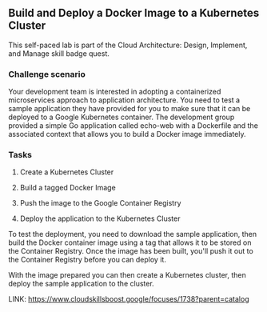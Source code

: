 ## Build and Deploy a Docker Image to a Kubernetes Cluster
This self-paced lab is part of the Cloud Architecture: Design, Implement, and Manage skill badge quest.

### Challenge scenario
Your development team is interested in adopting a containerized microservices approach to application architecture. 
You need to test a sample application they have provided for you to make sure that it can be deployed to a Google Kubernetes container. 
The development group provided a simple Go application called echo-web with a Dockerfile and the associated context that allows you to build a Docker image immediately.

### Tasks
1. Create a Kubernetes Cluster

2. Build a tagged Docker Image

3. Push the image to the Google Container Registry

4. Deploy the application to the Kubernetes Cluster

To test the deployment, you need to download the sample application, then build the Docker container image using a tag that allows it to be stored on the Container Registry. Once the image has been built, you'll push it out to the Container Registry before you can deploy it.

With the image prepared you can then create a Kubernetes cluster, then deploy the sample application to the cluster.

LINK: https://www.cloudskillsboost.google/focuses/1738?parent=catalog
